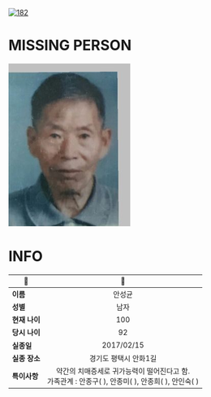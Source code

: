 [![182](https://img.shields.io/badge/%EC%8B%A4%EC%A2%85%EC%8B%A0%EA%B3%A0%EB%8A%94%20%EA%B5%AD%EB%B2%88%EC%97%86%EC%9D%B4-182-blue)](http://safe182.go.kr/index.do)

# MISSING PERSON

<img src="./missing_person.jpg">

# INFO

|🔑|💎|
|--|:--:|
|**이름**|안성균|
|**성별**|남자|
|**현재 나이**|100|
|**당시 나이**|92|
|**실종일**|2017/02/15|
|**실종 장소**|경기도 평택시 안화1길 |
|**특이사항**|약간의 치매증세로 귀가능력이 떨어진다고 함.</br>가족관계 :  안종구( ), 안종미( ), 안종희( ), 안인숙( )|
